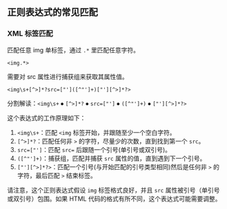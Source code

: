 ## 正则表达式的常见匹配 
### XML 标签匹配

匹配任意 img 单标签，通过 `.*` 里匹配任意字符。

``` re
<img.*>
```

需要对 src 属性进行捕获组来获取其属性值。

``` re
<img\s+[^>]*?src=["']([^"']+)["'][^>]*?>
```

分割解读：`<img\s+` ⦁ `[^>]*?` ⦁ `src=["']` ⦁ `([^"']+)` ⦁ `["'][^>]*?>`

这个表达式的工作原理如下：

1. `<img\s+`：匹配 `<img` 标签开始，并跟随至少一个空白字符。
2. `[^>]*?`：匹配任何非 `>` 的字符，尽量少的次数，直到找到第一个 `src`。
3. `src=["']`：匹配 `src=` 后跟随一个引号(单引号或双引号)。
4. `([^"']+)`：捕获组，匹配并捕获 `src` 属性的值，直到遇到下一个引号。
5. `["'][^>]*?>`：匹配一个引号(与开始匹配的引号类型相同)然后是任何非 `>` 的字符，最后匹配 `>` 结束标签。

请注意，这个正则表达式假设 `img` 标签格式良好，并且 `src` 属性被引号（单引号或双引号）包围。如果 HTML 代码的格式有所不同，这个表达式可能需要调整。
